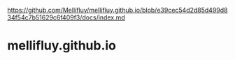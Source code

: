 https://github.com/Mellifluy/mellifluy.github.io/blob/e39cec54d2d85d499d834f54c7b51629c6f409f3/docs/index.md

# mellifluy.github.io
